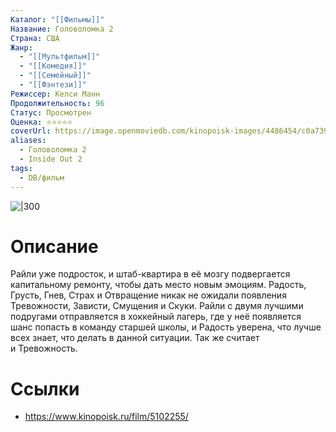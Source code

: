 ```yaml
---
Каталог: "[[Фильмы]]"
Название: Головоломка 2
Страна: США
Жанр:
  - "[[Мультфильм]]"
  - "[[Комедия]]"
  - "[[Семейный]]"
  - "[[Фэнтези]]"
Режиссер: Келси Манн
Продолжительность: 96
Статус: Просмотрен
Оценка: ⭐⭐⭐⭐⭐
coverUrl: https://image.openmoviedb.com/kinopoisk-images/4486454/c0a739ce-0db7-4d4e-9fb3-30bb949e290a/orig
aliases:
  - Головоломка 2
  - Inside Out 2
tags:
  - DB/фильм
---
```


![|300](https://image.openmoviedb.com/kinopoisk-images/4486454/c0a739ce-0db7-4d4e-9fb3-30bb949e290a/orig)

# Описание
Райли уже подросток, и штаб-квартира в её мозгу подвергается капитальному ремонту, чтобы дать место новым эмоциям. Радость, Грусть, Гнев, Страх и Отвращение никак не ожидали появления Тревожности, Зависти, Смущения и Скуки. Райли с двумя лучшими подругами отправляется в хоккейный лагерь, где у неё появляется шанс попасть в команду старшей школы, и Радость уверена, что лучше всех знает, что делать в данной ситуации. Так же считает и Тревожность.

# Ссылки
- https://www.kinopoisk.ru/film/5102255/
